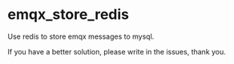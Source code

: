 # emqx_store_redis
Use redis to store emqx messages to mysql.

If you have a better solution, please write in the issues, thank you.
